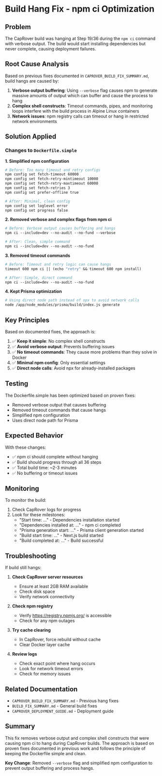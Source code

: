 # Build Hang Fix - npm ci Optimization

## Problem

The CapRover build was hanging at Step 19/36 during the `npm ci` command with verbose output. The build would start installing dependencies but never complete, causing deployment failures.

## Root Cause Analysis

Based on previous fixes documented in `CAPROVER_BUILD_FIX_SUMMARY.md`, build hangs are caused by:

1. **Verbose output buffering**: Using `--verbose` flag causes npm to generate massive amounts of output which can buffer and cause the process to hang
2. **Complex shell constructs**: Timeout commands, pipes, and monitoring loops interfere with the build process in Alpine Linux containers
3. **Network issues**: npm registry calls can timeout or hang in restricted network environments

## Solution Applied

### Changes to `Dockerfile.simple`

**1. Simplified npm configuration**
```dockerfile
# Before: Too many timeout and retry configs
npm config set fetch-timeout 60000
npm config set fetch-retry-mintimeout 10000
npm config set fetch-retry-maxtimeout 60000
npm config set fetch-retries 3
npm config set prefer-offline true

# After: Minimal, clean config
npm config set loglevel error
npm config set progress false
```

**2. Removed verbose and complex flags from npm ci**
```dockerfile
# Before: Verbose output causes buffering and hangs
npm ci --include=dev --no-audit --no-fund --verbose

# After: Clean, simple command
npm ci --include=dev --no-audit --no-fund
```

**3. Removed timeout commands**
```dockerfile
# Before: Timeout and retry logic can cause hangs
timeout 600 npm ci || (echo "retry" && timeout 600 npm install)

# After: Simple, direct command
npm ci --include=dev --no-audit --no-fund
```

**4. Kept Prisma optimization**
```dockerfile
# Using direct node path instead of npx to avoid network calls
node /app/node_modules/prisma/build/index.js generate
```

## Key Principles

Based on documented fixes, the approach is:

1. ✅ **Keep it simple**: No complex shell constructs
2. ✅ **Avoid verbose output**: Prevents buffering issues
3. ✅ **No timeout commands**: They cause more problems than they solve in Docker
4. ✅ **Minimal npm config**: Only essential settings
5. ✅ **Direct node calls**: Avoid npx for already-installed packages

## Testing

The Dockerfile.simple has been optimized based on proven fixes:

- Removed verbose output that causes buffering
- Removed timeout commands that cause hangs
- Simplified npm configuration
- Uses direct node path for Prisma

## Expected Behavior

With these changes:

- ✅ npm ci should complete without hanging
- ✅ Build should progress through all 36 steps
- ✅ Total build time: ~2-3 minutes
- ✅ No buffering or timeout issues

## Monitoring

To monitor the build:

1. Check CapRover logs for progress
2. Look for these milestones:
   - "Start time: ..." - Dependencies installation started
   - "Dependencies installed at: ..." - npm ci completed
   - "Prisma generation start: ..." - Prisma client generation started
   - "Build start time: ..." - Next.js build started
   - "Build completed at: ..." - Build successful

## Troubleshooting

If build still hangs:

1. **Check CapRover server resources**
   - Ensure at least 2GB RAM available
   - Check disk space
   - Verify network connectivity

2. **Check npm registry**
   - Verify https://registry.npmjs.org/ is accessible
   - Check for any npm outages

3. **Try cache clearing**
   - In CapRover, force rebuild without cache
   - Clear Docker layer cache

4. **Review logs**
   - Check exact point where hang occurs
   - Look for network timeout errors
   - Check for memory issues

## Related Documentation

- `CAPROVER_BUILD_FIX_SUMMARY.md` - Previous hang fixes
- `BUILD_FIX_SUMMARY.md` - General build fixes
- `CAPROVER_DEPLOYMENT_GUIDE.md` - Deployment guide

## Summary

This fix removes verbose output and complex shell constructs that were causing npm ci to hang during CapRover builds. The approach is based on proven fixes documented in previous work and follows the principle of keeping the Dockerfile simple and clean.

**Key Change**: Removed `--verbose` flag and simplified npm configuration to prevent output buffering and process hangs.

